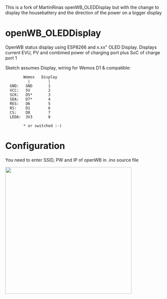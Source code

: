 This is a fork of MartinRinas openWB_OLEDDisplay
but with the change to display the housebattery and the direction of the power on a bigger display

# openWB_OLEDDisplay
OpenWB status display using ESP8266 and x.xx" OLED Display.
Displays current EVU, PV and combined power of charging port plus SoC of charge port 1

Sketch assumes Display, wiring for Wemos D1 & compatible:

            Wemos   Display
              |        |
      GND:   GND       1
      VCC:   5V        2
      SCK:   D5*       3
      SDA:   D7*       4
      RES:   D6        5
      RS:    D1        6
      CS:    D8        7
      LEDA:  3V3       8

            * or switched :-)

# Configuration
You need to enter SSID, PW and IP of openWB in .ino source file

<img src="/images/display.jpg" style="display: inline-block; margin: 0 auto; height: 400px">
